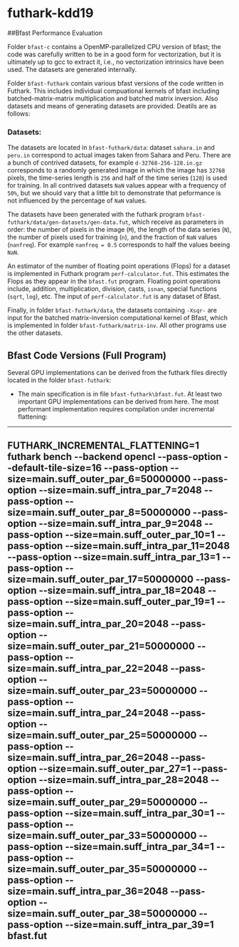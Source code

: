 # futhark-kdd19

##Bfast Performance Evaluation

Folder `bfast-c` contains a OpenMP-parallelized CPU version of bfast; the code was carefully written to be in a good form for vectorization, but it is ultimately up to gcc to extract it, i.e., no vectorization intrinsics have been used. The datasets are generated internally.

Folder `bfast-futhark` contain various bfast versions of the code written in Futhark. This includes individual compuational kernels of bfast including batched-matrix-matrix multiplication and batched matrix inversion. Also datasets and means of generating datasets are provided. Deatils are as follows:

### Datasets:

The datasets are located in `bfast-futhark/data`: dataset `sahara.in` and `peru.in` correspond to actual images taken from Sahara and Peru. There are a bunch of contrived datasets, for example `d-32768-256-128.in.gz` corresponds to a randomly generated image in which the image has `32768` pixels, the time-series length is `256` and half of the time series (`128`) is used for training. In all contrived datasets `NaN` values appear with a frequency of `50%`, but we should vary that a little bit to demonstrate that peformance is not influenced by the percentage of `NaN` values. 

The datasets have been generated with the futhark program `bfast-futhark/data/gen-datasets/gen-data.fut`, which receive as parameters in order: the number of pixels in the image (`M`), the length of the data series (`N`), the number of pixels used for training (`n`), and the fraction of `NaN` values (`nanfreq`). For example `nanfreq = 0.5` corresponds to half the values beeing `NaN`.

An estimator of the number of floating point operations (Flops) for a dataset is implemented in Futhark program `perf-calculator.fut`. This estimates the Flops as they appear in the `bfast.fut` program. Floating point operations include, addition, multiplication, division, casts, `isnan`, special functions (`sqrt`, `log`), etc. The input of `perf-calculator.fut` is any dataset of Bfast.

Finally, in folder `bfast-futhark/data`, the datasets containing `-Xsqr-` are input for the batched matrix-inversion computational kernel of Bfast, which is implemented in folder `bfast-futhark/matrix-inv`. All other programs use the other datasets.

## Bfast Code Versions (Full Program)

Several GPU implementations can be derived from the futhark files directly located in the folder `bfast-futhark`:

* The main specification is in file `bfast-futhark\bfast.fut`. At least two important GPU implementations can be derived from here. The most performant implementation requires compilation under incremental flattening:

----
FUTHARK_INCREMENTAL_FLATTENING=1 futhark bench --backend opencl --pass-option --default-tile-size=16 --pass-option --size=main.suff_outer_par_6=50000000 --pass-option --size=main.suff_intra_par_7=2048 --pass-option --size=main.suff_outer_par_8=50000000 --pass-option --size=main.suff_intra_par_9=2048 --pass-option --size=main.suff_outer_par_10=1  --pass-option --size=main.suff_intra_par_11=2048 --pass-option --size=main.suff_intra_par_13=1 --pass-option --size=main.suff_outer_par_17=50000000 --pass-option --size=main.suff_intra_par_18=2048 --pass-option --size=main.suff_outer_par_19=1 --pass-option --size=main.suff_intra_par_20=2048 --pass-option --size=main.suff_outer_par_21=50000000 --pass-option --size=main.suff_intra_par_22=2048 --pass-option --size=main.suff_outer_par_23=50000000 --pass-option --size=main.suff_intra_par_24=2048 --pass-option --size=main.suff_outer_par_25=50000000 --pass-option --size=main.suff_intra_par_26=2048 --pass-option --size=main.suff_outer_par_27=1 --pass-option --size=main.suff_intra_par_28=2048 --pass-option --size=main.suff_outer_par_29=50000000 --pass-option --size=main.suff_intra_par_30=1 --pass-option --size=main.suff_outer_par_33=50000000 --pass-option --size=main.suff_intra_par_34=1 --pass-option --size=main.suff_outer_par_35=50000000 --pass-option --size=main.suff_intra_par_36=2048 --pass-option --size=main.suff_outer_par_38=50000000 --pass-option --size=main.suff_intra_par_39=1 bfast.fut
----


